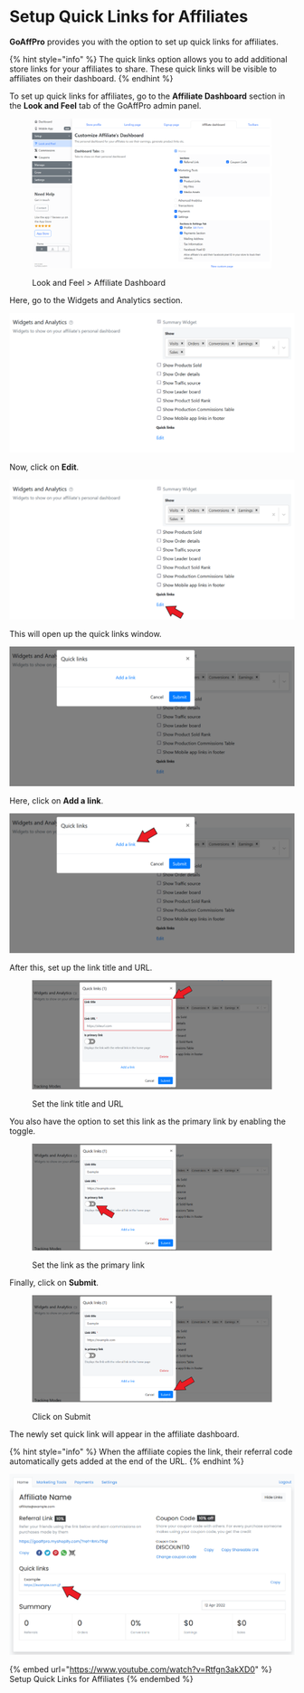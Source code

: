 # Setup Quick Links for Affiliates

**GoAffPro** provides you with the option to set up quick links for affiliates.

{% hint style="info" %}
The quick links option allows you to add additional store links for your affiliates to share. These quick links will be visible to affiliates on their dashboard.
{% endhint %}

To set up quick links for affiliates, go to the **Affiliate Dashboard** section in the **Look and Feel** tab of the GoAffPro admin panel.

<figure><img src="../../.gitbook/assets/image (3636).png" alt=""><figcaption><p>Look and Feel > Affiliate Dashboard</p></figcaption></figure>

Here, go to the Widgets and Analytics section.

![Widgets and Analytics](<../../.gitbook/assets/image (2336).png>)

Now, click on **Edit**.

![Click on Edit](<../../.gitbook/assets/Screenshot 2022-04-12 025158.png>)

This will open up the quick links window.

![Quick links](<../../.gitbook/assets/image (1931).png>)

Here, click on **Add a link**.

![Click on Add a link](<../../.gitbook/assets/Screenshot 2022-04-12 025600.png>)

After this, set up the link title and URL.

<figure><img src="../../.gitbook/assets/Screenshot 2022-11-21 190814 (2).png" alt=""><figcaption><p>Set the link title and URL</p></figcaption></figure>

You also have the option to set this link as the primary link by enabling the toggle.

<figure><img src="../../.gitbook/assets/Screenshot 2022-11-21 191450 (3).png" alt=""><figcaption><p>Set the link as the primary link</p></figcaption></figure>

Finally, click on **Submit**.

<figure><img src="../../.gitbook/assets/Screenshot 2022-11-21 191450 (2).png" alt=""><figcaption><p>Click on Submit</p></figcaption></figure>

The newly set quick link will appear in the affiliate dashboard.&#x20;

{% hint style="info" %}
When the affiliate copies the link, their referral code automatically gets added at the end of the URL.&#x20;
{% endhint %}

![](<../../.gitbook/assets/Screenshot 2022-04-12 030526.png>)

{% embed url="https://www.youtube.com/watch?v=Rtfgn3akXD0" %}
Setup Quick Links for Affiliates
{% endembed %}
